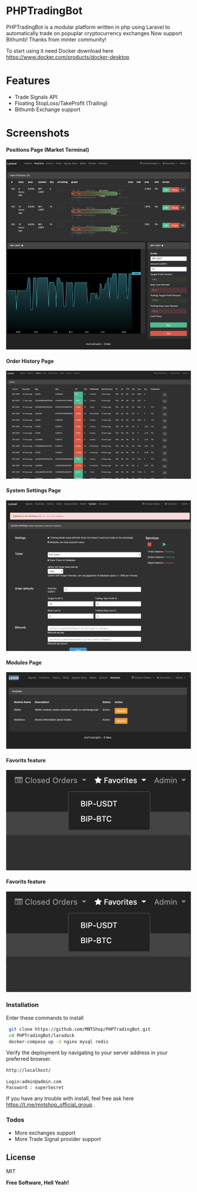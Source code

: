 # PHPTradingBot


PHPTradingBot is a modular platform written in php using Laravel to automatically trade on popuplar cryptocurrency exchanges
Now support Bithumb! Thanks from minter community!

To start using it need Docker download here https://www.docker.com/products/docker-desktop

# Features

  - Trade Signals API 
  - Floating StopLoss/TakeProfit (Trailing)
  - Bithumb Exchange support


# Screenshots

#### Positions Page (Market Terminal)
![Alt text]( public/images/Market_Terminal.png?raw=true "Market Terminal")
#### Order History Page
![Alt text](public/images/History_page.png?raw=true "Order History")
#### System Settings Page
![Alt text]( public/images/system_pref.png?raw=true "System Settings")
#### Modules Page
![Alt text]( public/images/Moduls_page.png?raw=true "Custom Modules")
#### Favorits feature
![Alt text]( public/images/favorits_feature.png?raw=true " Favorits")
#### Favorits feature
![Alt text]( public/images/favorits_feature.png?raw=true " Favorits")


### Installation

Enter these commands to install 

```sh
 git clone https://github.com/MNTShop/PHPTradingBot.git
 cd PHPTradingBot/laradock
 docker-compose up -d nginx mysql redis

```


Verify the deployment by navigating to your server address in your preferred browser.

```sh
http://localhost/
```

```
Login:admin@admin.com
Password : superSecret
```

If you have any trouble with install, feel free ask here https://t.me/mntshop_official_group .

### Todos

 - More exchanges support
 - More Trade Signal provider support

License
----

MIT


**Free Software, Hell Yeah!**
